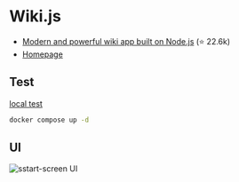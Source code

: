 Wiki.js
=======

- [Modern and powerful wiki app built on Node.js](https://github.com/Requarks/wiki) (⭐ 22.6k)
- [Homepage](https://js.wiki/)


## Test

[local test](http://localhost:5004)

```sh
docker compose up -d
```

## UI

![sstart-screen UI](sstart-screen-ui.png)
